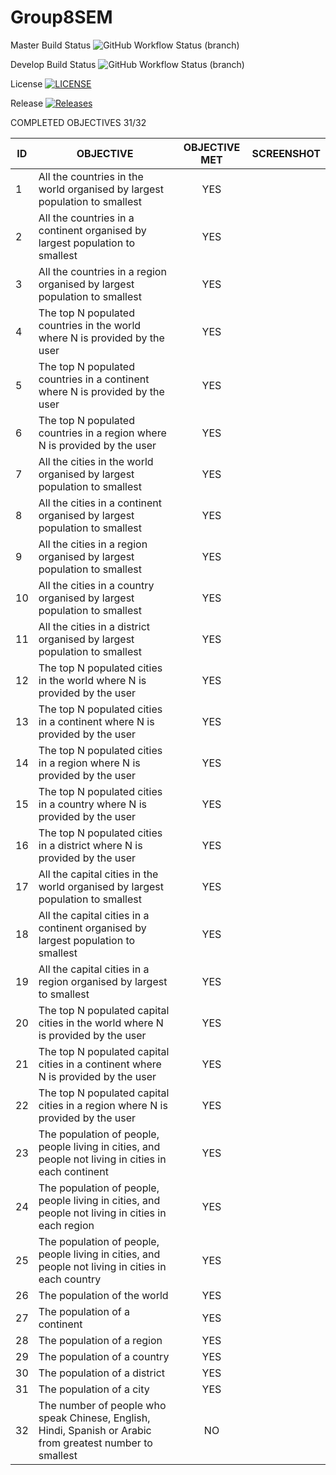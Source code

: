 # Group8SEM

Master Build Status ![GitHub Workflow Status (branch)](https://img.shields.io/github/actions/workflow/status/calipobox1209/Group9SEM/main.yml?branch=main)

Develop Build Status ![GitHub Workflow Status (branch)](https://img.shields.io/github/actions/workflow/status/calipobox1209/group8sem/main.yml?branch=develop)

License [![LICENSE](https://img.shields.io/github/license/calipobox1209/group9sem.svg?style=flat-square)](https://github.com/calipobox1209/group8sem/blob/main/LICENSE)

Release [![Releases](https://img.shields.io/github/release/calipobox1209/group9sem/all.svg?style=flat-square)](https://github.com/calipobox1209/group8sem/releases)

COMPLETED OBJECTIVES 31/32

| ID | OBJECTIVE                                                               | OBJECTIVE MET | SCREENSHOT |
|----|-------------------------------------------------------------------------|:-------------:|:----------:|
| 1  | All the countries in the world organised by largest population to smallest | YES         |            |
| 2  | All the countries in a continent organised by largest population to smallest | YES         |            |
| 3  | All the countries in a region organised by largest population to smallest | YES           |            |
| 4  | The top N populated countries in the world where N is provided by the user | YES           |            |
| 5  | The top N populated countries in a continent where N is provided by the user | YES           |            |
| 6  | The top N populated countries in a region where N is provided by the user | YES           |            |
| 7  | All the cities in the world organised by largest population to smallest | YES           |            |
| 8  | All the cities in a continent organised by largest population to smallest | YES           |            |
| 9  | All the cities in a region organised by largest population to smallest | YES           |            |
| 10 | All the cities in a country organised by largest population to smallest | YES           |            |
| 11 | All the cities in a district organised by largest population to smallest | YES           |            |
| 12 | The top N populated cities in the world where N is provided by the user | YES           |            |
| 13 | The top N populated cities in a continent where N is provided by the user | YES           |            |
| 14 | The top N populated cities in a region where N is provided by the user | YES           |            |
| 15 | The top N populated cities in a country where N is provided by the user | YES           |            |
| 16 | The top N populated cities in a district where N is provided by the user | YES           |            |
| 17 | All the capital cities in the world organised by largest population to smallest | YES           |            |
| 18 | All the capital cities in a continent organised by largest population to smallest | YES           |            |
| 19 | All the capital cities in a region organised by largest to smallest | YES           |            |
| 20 | The top N populated capital cities in the world where N is provided by the user | YES           |            |
| 21 | The top N populated capital cities in a continent where N is provided by the user | YES           |            |
| 22 | The top N populated capital cities in a region where N is provided by the user | YES           |            |
| 23 | The population of people, people living in cities, and people not living in cities in each continent | YES |  |
| 24 | The population of people, people living in cities, and people not living in cities in each region | YES |  |
| 25 | The population of people, people living in cities, and people not living in cities in each country | YES |  |
| 26 | The population of the world | YES           |            |
| 27 | The population of a continent | YES           |            |
| 28 | The population of a region | YES           |            |
| 29 | The population of a country | YES           |            |
| 30 | The population of a district | YES           |            |
| 31 | The population of a city | YES           |            |
| 32 | The number of people who speak Chinese, English, Hindi, Spanish or Arabic from greatest number to smallest | NO |  |


